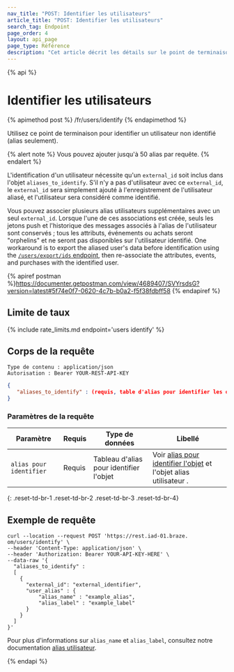 ```yaml
---
nav_title: "POST: Identifier les utilisateurs"
article_title: "POST: Identifier les utilisateurs"
search_tag: Endpoint
page_order: 4
layout: api_page
page_type: Référence
description: "Cet article décrit les détails sur le point de terminaison Identifier les utilisateurs Braze."
---
```


{% api %}
# Identifier les utilisateurs
{% apimethod post %}
/fr/users/identify
{% endapimethod %}

Utilisez ce point de terminaison pour identifier un utilisateur non identifié (alias seulement).

{% alert note %}
Vous pouvez ajouter jusqu'à 50 alias par requête.
{% endalert %}

L'identification d'un utilisateur nécessite qu'un `external_id` soit inclus dans l'objet `aliases_to_identify`. S'il n'y a pas d'utilisateur avec ce `external_id`, le `external_id` sera simplement ajouté à l'enregistrement de l'utilisateur aliasé, et l'utilisateur sera considéré comme identifié.

Vous pouvez associer plusieurs alias utilisateurs supplémentaires avec un seul `external_id`. Lorsque l'une de ces associations est créée, seuls les jetons push et l'historique des messages associés à l'alias de l'utilisateur sont conservés ; tous les attributs, événements ou achats seront "orphelins" et ne seront pas disponibles sur l'utilisateur identifié. One workaround is to export the aliased user's data before identification using the [`/users/export/ids` endpoint]({{site.baseurl}}/api/endpoints/export/user_data/post_user_identify/), then re-associate the attributes, events, and purchases with the identified user.

{% apiref postman %}https://documenter.getpostman.com/view/4689407/SVYrsdsG?version=latest#5f74e0f7-0620-4c7b-b0a2-f5f38fdbff58 {% endapiref %}

## Limite de taux

{% include rate_limits.md endpoint='users identify' %}

## Corps de la requête

```
Type de contenu : application/json
Autorisation : Bearer YOUR-REST-API-KEY
```

```json
{
   "aliases_to_identify" : (requis, table d'alias pour identifier les objets)
}
```

### Paramètres de la requête

| Paramètre               | Requis | Type de données                         | Libellé                                                                                                                                                                                   |
| ----------------------- | ------ | --------------------------------------- | ----------------------------------------------------------------------------------------------------------------------------------------------------------------------------------------- |
| `alias pour identifier` | Requis | Tableau d'alias pour identifier l'objet | Voir [alias pour identifier l'objet]({{site.baseurl}}/api/objects_filters/aliases_to_identify/) et l'objet alias utilisateur []({{site.baseurl}}/api/objects_filters/user_alias_object/). |
{: .reset-td-br-1 .reset-td-br-2 .reset-td-br-3  .reset-td-br-4}

## Exemple de requête
```
curl --location --request POST 'https://rest.iad-01.braze. om/users/identify' \
--header 'Content-Type: application/json' \
--header 'Authorization: Bearer YOUR-API-KEY-HERE' \
--data-raw '{
  "aliases_to_identify" : 
  [
    {
      "external_id": "external_identifier",
      "user_alias" : {
          "alias_name" : "example_alias",
          "alias_label" : "example_label"
      }
    }
  ]
}'
```

Pour plus d'informations sur `alias_name` et `alias_label`, consultez notre documentation [alias utilisateur]({{site.baseurl}}/user_guide/data_and_analytics/user_data_collection/user_profile_lifecycle/#user-aliases).

{% endapi %}

